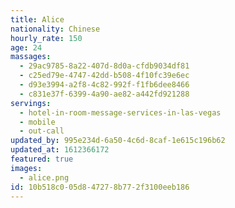 ```yaml
---
title: Alice
nationality: Chinese
hourly_rate: 150
age: 24
massages:
  - 29ac9785-8a22-407d-8d0a-cfdb9034df81
  - c25ed79e-4747-42dd-b508-4f10fc39e6ec
  - d93e3994-a2f8-4c82-992f-f1fb6dee8466
  - c831e37f-6399-4a90-ae82-a442fd921288
servings:
  - hotel-in-room-message-services-in-las-vegas
  - mobile
  - out-call
updated_by: 995e234d-6a50-4c6d-8caf-1e615c196b62
updated_at: 1612366172
featured: true
images:
  - alice.png
id: 10b518c0-05d8-4727-8b77-2f3100eeb186
---
```

